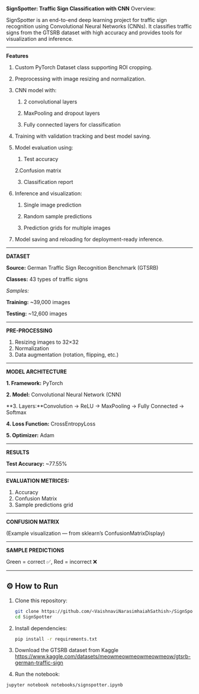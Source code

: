 **SignSpotter: Traffic Sign Classification with CNN**
Overview:

SignSpotter is an end-to-end deep learning project for traffic sign recognition using Convolutional Neural Networks (CNNs). It classifies traffic signs from the GTSRB dataset with high accuracy and provides tools for visualization and inference.

---------------------------------------------------------------------------------------------------------------------------------------------------------------------------------------------
**Features**

1. Custom PyTorch Dataset class supporting ROI cropping.

2. Preprocessing with image resizing and normalization.

3. CNN model with:

   1. 2 convolutional layers

   2. MaxPooling and dropout layers

   3. Fully connected layers for classification

4. Training with validation tracking and best model saving.

5. Model evaluation using:

   1. Test accuracy

   2.Confusion matrix

   3. Classification report

6. Inference and visualization:

   1. Single image prediction

   2. Random sample predictions

   3. Prediction grids for multiple images

7. Model saving and reloading for deployment-ready inference.

---------------------------------------------------------------------------------------------------------------------------------------------------------------------------------------------

**DATASET**

**Source:** German Traffic Sign Recognition Benchmark (GTSRB)

**Classes:** 43 types of traffic signs

_Samples:_

**Training:** ~39,000 images

**Testing:** ~12,600 images

---------------------------------------------------------------------------------------------------------------------------------------------------------------------------------------------
**PRE-PROCESSING**

1. Resizing images to 32×32
2. Normalization
3. Data augmentation (rotation, flipping, etc.)

---------------------------------------------------------------------------------------------------------------------------------------------------------------------------------------------
**MODEL ARCHITECTURE**

**1. Framework:** PyTorch

**2. Model:** Convolutional Neural Network (CNN)

**3. Layers:**Convolution → ReLU → MaxPooling → Fully Connected → Softmax

**4. Loss Function:** CrossEntropyLoss

**5. Optimizer:** Adam

---------------------------------------------------------------------------------------------------------------------------------------------------------------------------------------------
**RESULTS**

**Test Accuracy:** ~77.55%

---------------------------------------------------------------------------------------------------------------------------------------------------------------------------------------------
**EVALUATION METRICES:**

1. Accuracy
2. Confusion Matrix
3. Sample predictions grid

---------------------------------------------------------------------------------------------------------------------------------------------------------------------------------------------
**CONFUSION MATRIX**

(Example visualization — from sklearn’s ConfusionMatrixDisplay)

---------------------------------------------------------------------------------------------------------------------------------------------------------------------------------------------
**SAMPLE PREDICTIONS**

Green = correct ✅, Red = incorrect ❌

---------------------------------------------------------------------------------------------------------------------------------------------------------------------------------------------
## ⚙️ How to Run

1. Clone this repository:
   ```bash
   git clone https://github.com/<VaishnaviNarasimhaiahSathish>/SignSpotter.git
   cd SignSpotter

2. Install dependencies:
   ```bash
   pip install -r requirements.txt


4. Download the GTSRB dataset from Kaggle
https://www.kaggle.com/datasets/meowmeowmeowmeowmeow/gtsrb-german-traffic-sign

5. Run the notebook:
 ```bash
 jupyter notebook notebooks/signspotter.ipynb
